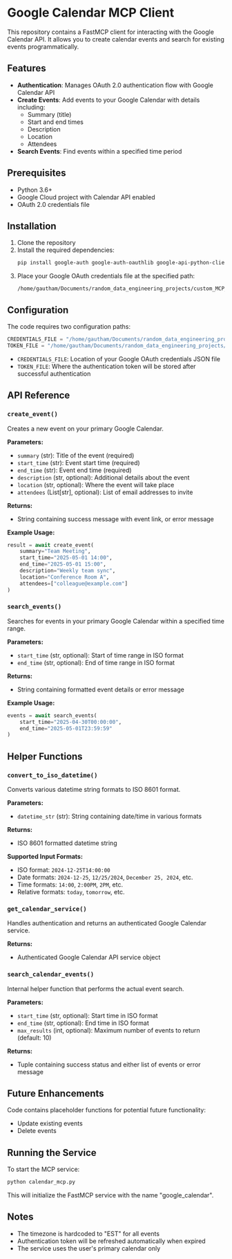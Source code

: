# Google Calendar MCP Client

This repository contains a FastMCP client for interacting with the Google Calendar API. It allows you to create calendar events and search for existing events programmatically.

## Features

- **Authentication**: Manages OAuth 2.0 authentication flow with Google Calendar API
- **Create Events**: Add events to your Google Calendar with details including:
  - Summary (title)
  - Start and end times
  - Description
  - Location
  - Attendees
- **Search Events**: Find events within a specified time period

## Prerequisites

- Python 3.6+
- Google Cloud project with Calendar API enabled
- OAuth 2.0 credentials file

## Installation

1. Clone the repository
2. Install the required dependencies:
   ```bash
   pip install google-auth google-auth-oauthlib google-api-python-client fastmcp
   ```
3. Place your Google OAuth credentials file at the specified path:
   ```
   /home/gautham/Documents/random_data_engineering_projects/custom_MCP_client/calendar/credentials.json
   ```

## Configuration

The code requires two configuration paths:

```python
CREDENTIALS_FILE = "/home/gautham/Documents/random_data_engineering_projects/custom_MCP_client/calendar/credentials.json"
TOKEN_FILE = "/home/gautham/Documents/random_data_engineering_projects/custom_MCP_client/calendar/token.json"
```

- `CREDENTIALS_FILE`: Location of your Google OAuth credentials JSON file
- `TOKEN_FILE`: Where the authentication token will be stored after successful authentication

## API Reference

### `create_event()`

Creates a new event on your primary Google Calendar.

**Parameters:**
- `summary` (str): Title of the event (required)
- `start_time` (str): Event start time (required)
- `end_time` (str): Event end time (required)
- `description` (str, optional): Additional details about the event
- `location` (str, optional): Where the event will take place
- `attendees` (List[str], optional): List of email addresses to invite

**Returns:**
- String containing success message with event link, or error message

**Example Usage:**
```python
result = await create_event(
    summary="Team Meeting",
    start_time="2025-05-01 14:00",
    end_time="2025-05-01 15:00",
    description="Weekly team sync",
    location="Conference Room A",
    attendees=["colleague@example.com"]
)
```

### `search_events()`

Searches for events in your primary Google Calendar within a specified time range.

**Parameters:**
- `start_time` (str, optional): Start of time range in ISO format
- `end_time` (str, optional): End of time range in ISO format

**Returns:**
- String containing formatted event details or error message

**Example Usage:**
```python
events = await search_events(
    start_time="2025-04-30T00:00:00",
    end_time="2025-05-01T23:59:59"
)
```

## Helper Functions

### `convert_to_iso_datetime()`

Converts various datetime string formats to ISO 8601 format.

**Parameters:**
- `datetime_str` (str): String containing date/time in various formats

**Returns:**
- ISO 8601 formatted datetime string

**Supported Input Formats:**
- ISO format: `2024-12-25T14:00:00`
- Date formats: `2024-12-25`, `12/25/2024`, `December 25, 2024`, etc.
- Time formats: `14:00`, `2:00PM`, `2PM`, etc.
- Relative formats: `today`, `tomorrow`, etc.

### `get_calendar_service()`

Handles authentication and returns an authenticated Google Calendar service.

**Returns:**
- Authenticated Google Calendar API service object

### `search_calendar_events()`

Internal helper function that performs the actual event search.

**Parameters:**
- `start_time` (str, optional): Start time in ISO format
- `end_time` (str, optional): End time in ISO format
- `max_results` (int, optional): Maximum number of events to return (default: 10)

**Returns:**
- Tuple containing success status and either list of events or error message

## Future Enhancements

Code contains placeholder functions for potential future functionality:
- Update existing events
- Delete events

## Running the Service

To start the MCP service:

```bash
python calendar_mcp.py
```

This will initialize the FastMCP service with the name "google_calendar".

## Notes

- The timezone is hardcoded to "EST" for all events
- Authentication token will be refreshed automatically when expired
- The service uses the user's primary calendar only
